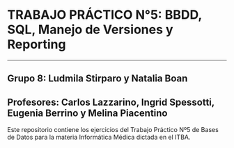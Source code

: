 # **TRABAJO PRÁCTICO N°5:** BBDD, SQL, Manejo de Versiones y Reporting
---
## Grupo 8: Ludmila Stirparo y Natalia Boan
## Profesores: Carlos Lazzarino, Ingrid Spessotti, Eugenia Berrino y Melina Piacentino 

Este repositorio contiene los ejercicios del Trabajo Práctico Nº5 de Bases de Datos para la materia Informática Médica dictada en el ITBA. 
